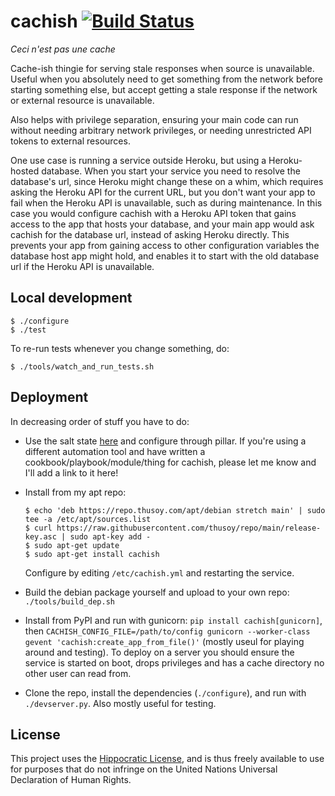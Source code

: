 # cachish [![Build Status](https://travis-ci.org/thusoy/cachish.svg?branch=master)](https://travis-ci.org/thusoy/cachish)

*Ceci n'est pas une cache*

Cache-ish thingie for serving stale responses when source is unavailable. Useful when you absolutely need to get something from the network before starting something else, but accept getting a stale response if the network or external resource is unavailable.

Also helps with privilege separation, ensuring your main code can run without needing arbitrary network privileges, or needing unrestricted API tokens to external resources.

One use case is running a service outside Heroku, but using a Heroku-hosted database. When you start your service you need to resolve the database's url, since Heroku might change these on a whim, which requires asking the Heroku API for the current URL, but you don't want your app to fail when the Heroku API is unavailable, such as during maintenance. In this case you would configure cachish with a Heroku API token that gains access to the app that hosts your database, and your main app would ask cachish for the database url, instead of asking Heroku directly. This prevents your app from gaining access to other configuration variables the database host app might hold, and enables it to start with the old database url if the Heroku API is unavailable.


Local development
-----------------

    $ ./configure
    $ ./test

To re-run tests whenever you change something, do:

    $ ./tools/watch_and_run_tests.sh


Deployment
----------

In decreasing order of stuff you have to do:

* Use the salt state [here](https://github.com/thusoy/salt-states/salt/cachish)
  and configure through pillar. If you're using a different automation tool and
  have written a cookbook/playbook/module/thing for cachish, please let me know
  and I'll add a link to it here!

* Install from my apt repo:
  ```
  $ echo 'deb https://repo.thusoy.com/apt/debian stretch main' | sudo tee -a /etc/apt/sources.list
  $ curl https://raw.githubusercontent.com/thusoy/repo/main/release-key.asc | sudo apt-key add -
  $ sudo apt-get update
  $ sudo apt-get install cachish
  ```
  Configure by editing `/etc/cachish.yml` and restarting the service.

* Build the debian package yourself and upload to your own repo:
  `./tools/build_dep.sh`
* Install from PyPI and run with gunicorn: `pip install cachish[gunicorn]`,
  then `CACHISH_CONFIG_FILE=/path/to/config gunicorn --worker-class gevent 'cachish:create_app_from_file()'`
  (mostly useul for playing around and testing). To deploy on a server you
  should ensure the service is started on boot, drops privileges and has a cache
  directory no other user can read from.
* Clone the repo, install the dependencies (`./configure`), and run
  with `./devserver.py`. Also mostly useful for testing.


License
-------

This project uses the [Hippocratic License](https://firstdonoharm.dev/), and is thus freely
available to use for purposes that do not infringe on the United Nations Universal Declaration of
Human Rights.
